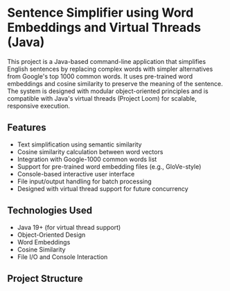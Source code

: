 # Sentence Simplifier using Word Embeddings and Virtual Threads (Java)

This project is a Java-based command-line application that simplifies English sentences by replacing complex words with simpler alternatives from Google's top 1000 common words. It uses pre-trained word embeddings and cosine similarity to preserve the meaning of the sentence. The system is designed with modular object-oriented principles and is compatible with Java's virtual threads (Project Loom) for scalable, responsive execution.

## Features

- Text simplification using semantic similarity
- Cosine similarity calculation between word vectors
- Integration with Google-1000 common words list
- Support for pre-trained word embedding files (e.g., GloVe-style)
- Console-based interactive user interface
- File input/output handling for batch processing
- Designed with virtual thread support for future concurrency

## Technologies Used

- Java 19+ (for virtual thread support)
- Object-Oriented Design
- Word Embeddings
- Cosine Similarity
- File I/O and Console Interaction

## Project Structure

